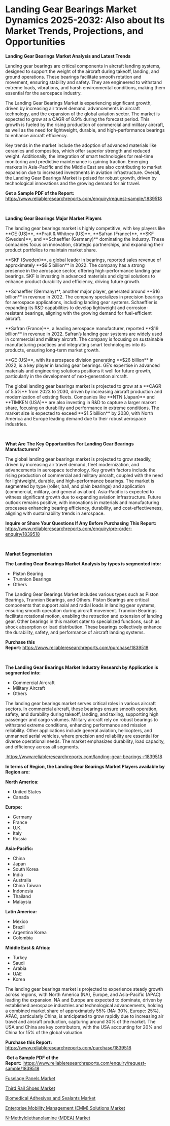 <p><h1>Landing Gear Bearings Market Dynamics 2025-2032: Also about Its Market Trends, Projections, and Opportunities</h1></p><p><strong>Landing Gear Bearings Market Analysis and Latest Trends</strong></p>
<p><p>Landing gear bearings are critical components in aircraft landing systems, designed to support the weight of the aircraft during takeoff, landing, and ground operations. These bearings facilitate smooth rotation and movement, ensuring stability and safety. They are engineered to withstand extreme loads, vibrations, and harsh environmental conditions, making them essential for the aerospace industry.</p><p>The Landing Gear Bearings Market is experiencing significant growth, driven by increasing air travel demand, advancements in aircraft technology, and the expansion of the global aviation sector. The market is expected to grow at a CAGR of 8.9% during the forecast period. This growth is fueled by the rising production of commercial and military aircraft, as well as the need for lightweight, durable, and high-performance bearings to enhance aircraft efficiency.</p><p>Key trends in the market include the adoption of advanced materials like ceramics and composites, which offer superior strength and reduced weight. Additionally, the integration of smart technologies for real-time monitoring and predictive maintenance is gaining traction. Emerging markets in Asia-Pacific and the Middle East are also contributing to market expansion due to increased investments in aviation infrastructure. Overall, the Landing Gear Bearings Market is poised for robust growth, driven by technological innovations and the growing demand for air travel.</p></p>
<p><strong>Get a Sample PDF of the Report:&nbsp;</strong> <a href="https://www.reliableresearchreports.com/enquiry/request-sample/1839518?utm_campaign=11&utm_medium=2&utm_source=Github&utm_content=ia&utm_term=22012025&utm_id=landing-gear-bearings">https://www.reliableresearchreports.com/enquiry/request-sample/1839518</a></p>
<p>&nbsp;</p>
<p><strong>Landing Gear Bearings Major Market Players</strong></p>
<p><p>The landing gear bearings market is highly competitive, with key players like **GE (US)**, **Pratt & Whitney (US)**, **Safran (France)**, **SKF (Sweden)**, and **Schaeffler (Germany)** dominating the industry. These companies focus on innovation, strategic partnerships, and expanding their product portfolios to maintain market share.</p><p>**SKF (Sweden)**, a global leader in bearings, reported sales revenue of approximately **$9.5 billion** in 2022. The company has a strong presence in the aerospace sector, offering high-performance landing gear bearings. SKF is investing in advanced materials and digital solutions to enhance product durability and efficiency, driving future growth.</p><p>**Schaeffler (Germany)**, another major player, generated around **$16 billion** in revenue in 2022. The company specializes in precision bearings for aerospace applications, including landing gear systems. Schaeffler is expanding its R&D capabilities to develop lightweight and corrosion-resistant bearings, aligning with the growing demand for fuel-efficient aircraft.</p><p>**Safran (France)**, a leading aerospace manufacturer, reported **$19 billion** in revenue in 2022. Safran’s landing gear systems are widely used in commercial and military aircraft. The company is focusing on sustainable manufacturing practices and integrating smart technologies into its products, ensuring long-term market growth.</p><p>**GE (US)**, with its aerospace division generating **$26 billion** in 2022, is a key player in landing gear bearings. GE’s expertise in advanced materials and engineering solutions positions it well for future growth, particularly in the development of next-generation aircraft.</p><p>The global landing gear bearings market is projected to grow at a **CAGR of 5.5%** from 2023 to 2030, driven by increasing aircraft production and modernization of existing fleets. Companies like **NTN (Japan)** and **TIMKEN (USA)** are also investing in R&D to capture a larger market share, focusing on durability and performance in extreme conditions. The market size is expected to exceed **$1.5 billion** by 2030, with North America and Europe leading demand due to their robust aerospace industries.</p></p>
<p>&nbsp;</p>
<p><strong>What Are The Key Opportunities For Landing Gear Bearings Manufacturers?</strong></p>
<p><p>The global landing gear bearings market is projected to grow steadily, driven by increasing air travel demand, fleet modernization, and advancements in aerospace technology. Key growth factors include the rising production of commercial and military aircraft, coupled with the need for lightweight, durable, and high-performance bearings. The market is segmented by type (roller, ball, and plain bearings) and application (commercial, military, and general aviation). Asia-Pacific is expected to witness significant growth due to expanding aviation infrastructure. Future outlook remains positive, with innovations in materials and manufacturing processes enhancing bearing efficiency, durability, and cost-effectiveness, aligning with sustainability trends in aerospace.</p></p>
<p><strong>Inquire or Share Your Questions If Any Before Purchasing This Report:</strong> <a href="https://www.reliableresearchreports.com/enquiry/pre-order-enquiry/1839518?utm_campaign=11&utm_medium=2&utm_source=Github&utm_content=ia&utm_term=22012025&utm_id=landing-gear-bearings">https://www.reliableresearchreports.com/enquiry/pre-order-enquiry/1839518</a></p>
<p>&nbsp;</p>
<p><strong>Market Segmentation</strong></p>
<p><strong>The Landing Gear Bearings Market Analysis by types is segmented into:</strong></p>
<p><ul><li>Piston Bearing</li><li>Trunnion Bearings</li><li>Others</li></ul></p>
<p><p>The Landing Gear Bearings Market includes various types such as Piston Bearings, Trunnion Bearings, and Others. Piston Bearings are critical components that support axial and radial loads in landing gear systems, ensuring smooth operation during aircraft movement. Trunnion Bearings facilitate rotational motion, enabling the retraction and extension of landing gear. Other bearings in this market cater to specialized functions, such as shock absorption or load distribution. These bearings collectively enhance the durability, safety, and performance of aircraft landing systems.</p></p>
<p><strong>Purchase this Report:&nbsp;</strong><a href="https://www.reliableresearchreports.com/purchase/1839518?utm_campaign=11&utm_medium=2&utm_source=Github&utm_content=ia&utm_term=22012025&utm_id=landing-gear-bearings">https://www.reliableresearchreports.com/purchase/1839518</a></p>
<p>&nbsp;</p>
<p><strong>The Landing Gear Bearings Market Industry Research by Application is segmented into:</strong></p>
<p><ul><li>Commercial Aircraft</li><li>Military Aircraft</li><li>Others</li></ul></p>
<p><p>The landing gear bearings market serves critical roles in various aircraft sectors. In commercial aircraft, these bearings ensure smooth operation, safety, and durability during takeoff, landing, and taxiing, supporting high passenger and cargo volumes. Military aircraft rely on robust bearings to withstand extreme conditions, enhancing performance and mission reliability. Other applications include general aviation, helicopters, and unmanned aerial vehicles, where precision and reliability are essential for diverse operational needs. The market emphasizes durability, load capacity, and efficiency across all segments.</p></p>
<p><a href="https://www.reliableresearchreports.com/landing-gear-bearings-r1839518?utm_campaign=11&utm_medium=2&utm_source=Github&utm_content=ia&utm_term=22012025&utm_id=landing-gear-bearings">&nbsp;https://www.reliableresearchreports.com/landing-gear-bearings-r1839518</a></p>
<p><strong>In terms of Region, the Landing Gear Bearings Market Players available by Region are:</strong></p>
<p>
    <p> <strong> North America: </strong>
        <ul>
            <li>United States</li>
            <li>Canada</li>
        </ul>
        </p> 
    <p> <strong> Europe: </strong>
        <ul>
            <li>Germany</li>
            <li>France</li>
            <li>U.K.</li>
            <li>Italy</li>
            <li>Russia</li>
        </ul>
        </p> 
    <p> <strong> Asia-Pacific: </strong>
        <ul>
            <li>China</li>
            <li>Japan</li>
            <li>South Korea</li>
            <li>India</li>
            <li>Australia</li>
            <li>China Taiwan</li>
            <li>Indonesia</li>
            <li>Thailand</li>
            <li>Malaysia</li>
        </ul>
        </p> 
    <p> <strong> Latin America: </strong>
        <ul>
            <li>Mexico</li>
            <li>Brazil</li>
            <li>Argentina Korea</li>
            <li>Colombia</li>
        </ul>
        </p> 
    <p> <strong> Middle East & Africa: </strong>
        <ul>
            <li>Turkey</li>
            <li>Saudi</li>
            <li>Arabia</li>
            <li>UAE</li>
            <li>Korea</li>
        </ul>
    </p>
    </p>
<p><p>The landing gear bearings market is projected to experience steady growth across regions, with North America (NA), Europe, and Asia-Pacific (APAC) leading the expansion. NA and Europe are expected to dominate, driven by established aerospace industries and technological advancements, holding a combined market share of approximately 55% (NA: 30%, Europe: 25%). APAC, particularly China, is anticipated to grow rapidly due to increasing air travel and aircraft production, capturing around 30% of the market. The USA and China are key contributors, with the USA accounting for 20% and China for 15% of the global valuation.</p></p>
<p><strong>Purchase this Report: </strong><a href="https://www.reliableresearchreports.com/purchase/1839518?utm_campaign=11&utm_medium=2&utm_source=Github&utm_content=ia&utm_term=22012025&utm_id=landing-gear-bearings">https://www.reliableresearchreports.com/purchase/1839518</a></p>
<p>&nbsp;<strong>Get a Sample PDF of the Report:&nbsp;&nbsp;</strong><a href="https://www.reliableresearchreports.com/enquiry/request-sample/1839518?utm_campaign=11&utm_medium=2&utm_source=Github&utm_content=ia&utm_term=22012025&utm_id=landing-gear-bearings">https://www.reliableresearchreports.com/enquiry/request-sample/1839518</a></p>
<p><strong></strong></p>
<p><p><a href="https://github.com/leopardmicheal7019/Market-Research-Report-List-1/blob/main/fuselage-panels-market.md?utm_campaign=11&utm_medium=2&utm_source=Github&utm_content=ia&utm_term=22012025&utm_id=landing-gear-bearings">Fuselage Panels Market</a></p><p><a href="https://github.com/millionkaryn68/Market-Research-Report-List-1/blob/main/third-rail-shoes-market.md?utm_campaign=11&utm_medium=2&utm_source=Github&utm_content=ia&utm_term=22012025&utm_id=landing-gear-bearings">Third Rail Shoes Market</a></p><p><a href="https://www.linkedin.com/pulse/anticipated-growth-biomedical-adhesives-sealants-market-vrdzc?utm_campaign=11&utm_medium=2&utm_source=Github&utm_content=ia&utm_term=22012025&utm_id=landing-gear-bearings">Biomedical Adhesives and Sealants Market</a></p><p><a href="https://www.linkedin.com/pulse/market-outlook-enterprise-mobility-management-emm-solutions-ttzue?utm_campaign=11&utm_medium=2&utm_source=Github&utm_content=ia&utm_term=22012025&utm_id=landing-gear-bearings">Enterprise Mobility Management (EMM) Solutions Market</a></p><p><a href="https://www.linkedin.com/pulse/n-methyldiethanolamine-mdea-market-indicators-size-regional-wcwyc?utm_campaign=11&utm_medium=2&utm_source=Github&utm_content=ia&utm_term=22012025&utm_id=landing-gear-bearings">N-Methyldiethanolamine (MDEA) Market</a></p></p>